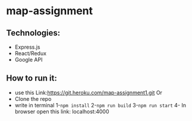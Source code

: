 # map-assignment
## Technologies:
  - Express.js
  - React/Redux
  - Google API

## How to run it:
  - use this Link:https://git.heroku.com/map-assignment1.git
  Or
  - Clone the repo
  - write in terminal
  1-```npm install```
  2-```npm run build```
  3-```npm run start```
  4- In browser open this link: localhost:4000
